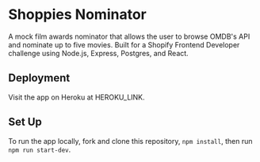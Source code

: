 # Shoppies Nominator

A mock film awards nominator that allows the user to browse OMDB's API and nominate up to five movies. Built for a Shopify Frontend Developer challenge using Node.js, Express, Postgres, and React. 

## Deployment

Visit the app on Heroku at HEROKU_LINK.

## Set Up

To run the app locally, fork and clone this repository, `npm install`, then run `npm run start-dev`. 